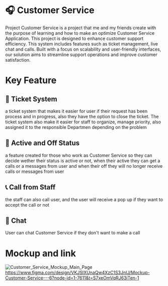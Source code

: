 # 🎧 Customer Service
Project Customer Service is a project that me and my friends create with the purpose of learning and how to make an optimize Customer Service Application. This project is designed to enhance customer support efficiency. This system includes features such as ticket management, live chat and calls. Built with a focus on scalability and user-friendly interfaces, our solution aims to streamline support operations and improve customer satisfaction.

# Key Feature
## 🎫 Ticket System
a ticket system that makes it easier for user if their request has been process and in progress, also they have the option to close the ticket. The ticket system also make it easier for staff to organize, manage priority, also assigned it to the responsible Departmen depending on the problem

## 📴 Active and Off Status
a feature created for those who work as Customer Service so they can decide wether their status is active or not, when their active they can get a calls or a messages from user and when their off they will no longer receive calls or messages from user

## 📞 Call from Staff
the staff can also call user, and the user will receive a pop up if they want to accept the call or not

## 📱 Chat
User can chat Customer Service if they don't want to make a call

# Mockup and link
![Customer_Service_Mockup_Main_Page](https://github.com/user-attachments/assets/c0326c5a-3d28-411e-8afd-7194b33e4295)
https://www.figma.com/design/VKJSIXUnaQw4XzC1S3JnIJ/Mockup-Customer-Service---6?node-id=1-7611&t=S7xeOmVqRJ63iTen-1
